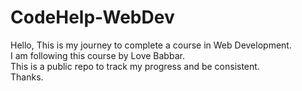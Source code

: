 # CodeHelp-WebDev
 
Hello, This is my journey to complete a course in Web Development. <br>
I am following this course by Love Babbar. <br>
This is a public repo to track my progress and be consistent. <br>
Thanks. <br>
